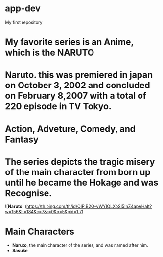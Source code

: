 # app-dev
My first repository
# My favorite series is an Anime, which is the **NARUTO**
# Naruto. this was premiered in japan on **October 3, 2002** and concluded on **February 8,2007** with a total of 220 episode in TV Tokyo.
# Action, Adveture, Comedy, and Fantasy
# The series depicts the tragic misery of the main character from born up until he became the Hokage and was Recognise.
![**Naruto**] (https://th.bing.com/th/id/OIP.B2O-vWYIOLXoSI5InZ4apAHaIt?w=156&h=184&c=7&r=0&o=5&pid=1.7)
# Main Characters
  - **Naruto**, the main character of the series, and was named after him.
  - **Sasuke**
